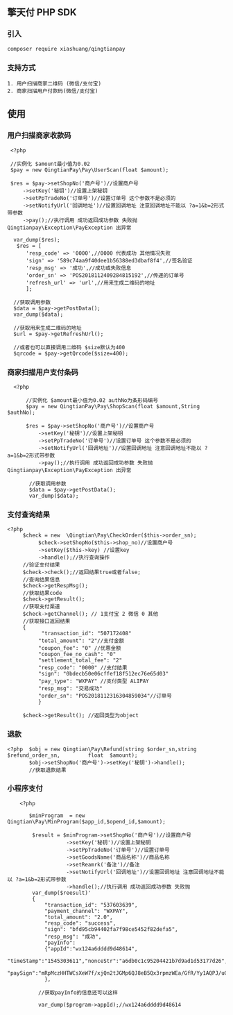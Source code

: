 ## 擎天付 PHP SDK

### 引入

    composer require xiashuang/qingtianpay

### 支持方式
    
    1. 用户扫描商家二维码 (微信/支付宝)
    2. 商家扫描用户付款码(微信/支付宝)
    
## 使用

### 用户扫描商家收款码
    
     <?php
     
     //实例化 $amount最小值为0.02
     $pay = new QingtianPay\Pay\UserScan(float $amount);
     
     $res = $pay->setShopNo('商户号')//设置商户号
         ->setKey('秘钥')//设置上架秘钥
         ->setPpTradeNo('订单号')//设置订单号 这个参数不是必须的
         ->setNotifyUrl('回调地址')//设置回调地址 注意回调地址不能以 ?a=1&b=2形式带参数
         ->pay();//执行调用 成功返回成功参数 失败抛 Qingtianpay\Exception\PayException 出异常
         
      var_dump($res);
       $res = [
          'resp_code' => '0000',//0000 代表成功 其他情况失败
          'sign' => '589c74aa9f40dee1b56388ed3dbaf8f4',//签名验证
          'resp_msg' => '成功',//成功或失败信息
          'order_sn' => 'POS2018112409284815192',//传递的订单号
          'refresh_url' => 'url',//用来生成二维码的地址
          ];   
         
      //获取调用参数
      $data = $pay->getPostData();
      var_dump($data);
      
      //获取用来生成二维码的地址
      $url = $pay->getRefreshUrl();
      
      //或者也可以直接调用二维码 $size默认为400
      $qrcode = $pay->getQrcode($size=400);
      
            
      
### 商家扫描用户支付条码

      <?php
          
          //实例化 $amount最小值为0.02 authNo为条形码编号
          $pay = new QingtianPay\Pay\ShopScan(float $amount,String $authNo);
          
          $res = $pay->setShopNo('商户号')//设置商户号
              ->setKey('秘钥')//设置上架秘钥
              ->setPpTradeNo('订单号')//设置订单号 这个参数不是必须的
              ->setNotifyUrl('回调地址')//设置回调地址 注意回调地址不能以 ?a=1&b=2形式带参数
              ->pay();//执行调用 成功返回成功参数 失败抛 Qingtianpay\Exception\PayException 出异常
              
           //获取调用参数
           $data = $pay->getPostData();
           var_dump($data);
           
            

### 支付查询结果
    
    <?php
         $check = new  \Qingtian\Pay\CheckOrder($this->order_sn);
              $check->setShopNo($this->shop_no)//设置商户号
              ->setKey($this->key) //设置key
              ->handle();//执行查询操作
         //验证支付结果
         $check->check();//返回结果true或者false;
         //查询结果信息
         $check->getRespMsg();
         //获取结果code
         $check->getResult();
         //获取支付渠道
         $check->getChannel(); // 1支付宝 2 微信 0 其他
         //获取接口返回结果
         {
               "transaction_id": "507172408"
              "total_amount": "2"//支付金额
              "coupon_fee": "0" //优惠金额
              "coupon_fee_no_cash": "0"
              "settlement_total_fee": "2"
              "resp_code": "0000" //支付结果
              "sign": "0bdecb50e06cffef18f512ec76e65d03"
              "pay_type": "WXPAY" //支付类型 ALIPAY
              "resp_msg": "交易成功"
              "order_sn": "POS2018112316304859034"//订单号
              }
            
         $check->getResult(); //返回类型为object
         
           
              

### 退款
    
    <?php  $obj = new Qingtian\Pay\Refund(string $order_sn,string $refund_order_sn,         float  $amount);
           $obj->setShopNo('商户号')->setKey('秘钥')->handle();
           //获取退款结果


### 小程序支付

        <?php
            
           $minProgram  = new Qingtian\Pay\MinProgram($app_id,$opend_id,$amount);
           
            $result = $minProgram->setShopNo('商户号')//设置商户号
                       ->setKey('秘钥')//设置上架秘钥
                       ->setPpTradeNo('订单号')//设置订单号
                       ->setGoodsName('商品名称')//商品名称
                       ->setReamrk('备注')//备注
                       ->setNotifyUrl('回调地址')//设置回调地址 注意回调地址不能以 ?a=1&b=2形式带参数
                       ->handle();//执行调用 成功返回成功参数 失败抛
            var_dump($reesult)'
            {
                "transaction_id": "537603639",
                "payment_channel": "WXPAY",
                "total_amount": "2.0",
                "resp_code": "success",
                "sign": "bfd95cb94402fa7f98ce5452f82defa5",
                "resp_msg": "成功",
                "payInfo": 
                {"appId":"wx124a6dddd9d48614",
                "timeStamp":"1545303611","nonceStr":"a6db0c1c95204421b7d9ad1d53177d26","package":"prepay_id=wx20190011252147248443378a2488922445","signType":"RSA",
                "paySign":"mRpMczHHTWCsXeW7f/xjQn2tJGMp6QJ8eB5Qx3rpmzWEa/GfR/Yy1AQPJ/uGWWH7o37acJSEBO1XN7sbjx4ZmU+84vlrTBQH6BpC/bNhNvCxvx7ZazNEnirY2RY3ib9es401zA22INWMrSIj8E40swhnSOBQHQ2Q3kTPZDqZiDQoPTGOnOyoop7sSuhCU4kBzP9iklGtXHTnIqhZEF1tx3Moqs/OV+imXEgOENPGCcRltNKUCxMefzTwLlNl38Isjhu4dOdMTXU88ZvwigvEFqTKrAVAi+amhYXY3J4WtzcfHlhfhFhLAY+3uVuq5wMJjyiCmp62K7Q4c9qBn1uqPA=="
                },
                
              //获取payInfo的信息还可以这样
              
              var_dump($program->appId);//wx124a6dddd9d48614

                       